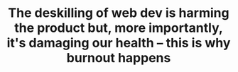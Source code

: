---
layout: bookmark
title: >-
  The deskilling of web dev is harming the product but, more importantly, it's
  damaging our health – this is why burnout happens
tags:
  - Bookmarks
  - Web Design
  - Working
  - Living
  - CSS
  - HTML
  - Development
created: '2024-06-15T05:41:22.307Z'
link: >-
  https://www.baldurbjarnason.com/2024/the-deskilling-of-web-dev-is-harming-us-all/
id: 801361104
excerpt: >-
  Even before the web developer job market became as dire as it is today, I was
  regularly seeing developers burn out and leave the industry. Some left for
  good; some only temporarily.
image: https://www.baldurbjarnason.com//icon.png
---